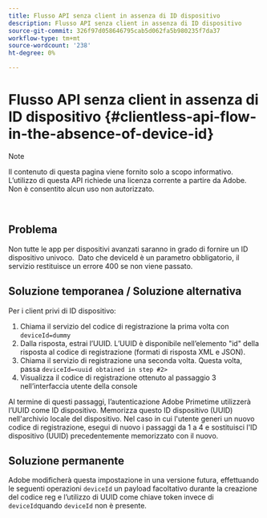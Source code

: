 ```yaml
---
title: Flusso API senza client in assenza di ID dispositivo
description: Flusso API senza client in assenza di ID dispositivo
source-git-commit: 326f97d058646795cab5d062fa5b980235f7da37
workflow-type: tm+mt
source-wordcount: '238'
ht-degree: 0%

---
```



# Flusso API senza client in assenza di ID dispositivo {#clientless-api-flow-in-the-absence-of-device-id}

>[!NOTE]
>
>Il contenuto di questa pagina viene fornito solo a scopo informativo. L’utilizzo di questa API richiede una licenza corrente a partire da Adobe. Non è consentito alcun uso non autorizzato.

</br>


## Problema

Non tutte le app per dispositivi avanzati saranno in grado di fornire un ID dispositivo univoco.  Dato che deviceId è un parametro obbligatorio, il servizio restituisce un errore 400 se non viene passato.


## Soluzione temporanea / Soluzione alternativa

Per i client privi di ID dispositivo:

1. Chiama il servizio del codice di registrazione la prima volta con `deviceId=dummy`
1. Dalla risposta, estrai l’UUID. L’UUID è disponibile nell’elemento &quot;id&quot; della risposta al codice di registrazione (formati di risposta XML e JSON).
1. Chiama il servizio di registrazione una seconda volta. Questa volta, passa `deviceId=<uuid obtained in step #2>`
1. Visualizza il codice di registrazione ottenuto al passaggio 3 nell’interfaccia utente della console


Al termine di questi passaggi, l’autenticazione Adobe Primetime utilizzerà l’UUID come ID dispositivo. Memorizza questo ID dispositivo (UUID) nell&#39;archivio locale del dispositivo. Nel caso in cui l&#39;utente generi un nuovo codice di registrazione, esegui di nuovo i passaggi da 1 a 4 e sostituisci l&#39;ID dispositivo (UUID) precedentemente memorizzato con il nuovo.



## Soluzione permanente

Adobe modificherà questa impostazione in una versione futura, effettuando le seguenti operazioni `deviceId` un payload facoltativo durante la creazione del codice reg e l’utilizzo di UUID come chiave token invece di `deviceId`quando `deviceId` non è presente.

<!--
## Related Information

- [Clientless API Reference](/help/authentication/rest-api-reference.md)
-->